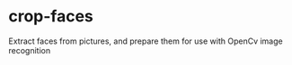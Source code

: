 crop-faces
==========

Extract faces from pictures, and prepare them for use with OpenCv image recognition
